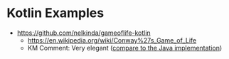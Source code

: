 
# Kotlin Examples

- https://github.com/nelkinda/gameoflife-kotlin
  + https://en.wikipedia.org/wiki/Conway%27s_Game_of_Life
  + KM Comment: Very elegant ([compare to the Java implementation](https://github.com/nelkinda/gameoflife-java))
